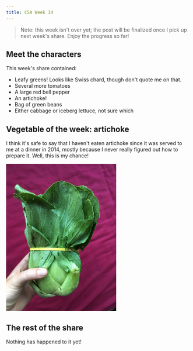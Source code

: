 ```yaml
---
title: CSA Week 14
---
```


> Note: this week isn't over yet; the post will be finalized once I pick up
> next week's share. Enjoy the progress so far!

## Meet the characters

This week's share contained:

* Leafy greens! Looks like Swiss chard, though don't quote me on that.
* Several more tomatoes
* A large red bell pepper
* An artichoke!
* Bag of green beans
* Either cabbage or iceberg lettuce, not sure which

## Vegetable of the week: artichoke
I think it's safe to say that I haven't eaten artichoke since it was served
to me at a dinner in 2014, mostly because I never really figured out how to
prepare it. Well, this is my chance!

<img class="centerimage" src="../images/20170914-artichoke.jpg" width="60%">

## The rest of the share

Nothing has happened to it yet!
